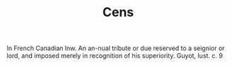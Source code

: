 ---
title: Cens
letter: C
permalink: "/definitions/bld-cens.html"
body: In French Canadian lnw. An an-nual tribute or due reserved to a seignior or
  lord, and imposed merely in recognition of his superiority. Guyot, Iust. c. 9
published_at: '2018-07-07'
source: Black's Law Dictionary 2nd Ed (1910)
layout: post
---